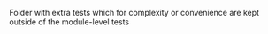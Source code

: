Folder with extra tests which for complexity or convenience are kept outside of the module-level tests
